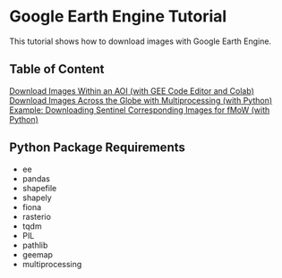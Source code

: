 # Google Earth Engine Tutorial

This tutorial shows how to download images with Google Earth Engine.

## Table of Content
[Download Images Within an AOI (with GEE Code Editor and Colab)](https://github.com/williamxz/googleearthengine/tree/main/within_aoi)     
[Download Images Across the Globe with Multiprocessing (with Python)](https://github.com/williamxz/googleearthengine/tree/main/parallel_across_the_globe)   
[Example: Downloading Sentinel Corresponding Images for fMoW (with Python)](https://github.com/williamxz/googleearthengine/tree/main/fmow-sentinel)   

## Python Package Requirements
- ee
- pandas
- shapefile
- shapely
- fiona
- rasterio
- tqdm
- PIL
- pathlib
- geemap
- multiprocessing
